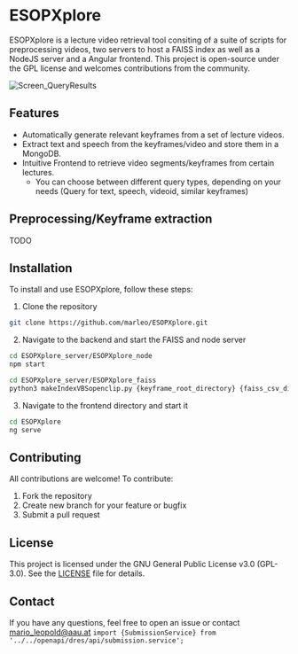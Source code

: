 # ESOPXplore

ESOPXplore is a lecture video retrieval tool consiting of a suite of scripts for preprocessing videos, two servers to host a FAISS index as well as a NodeJS server and a Angular frontend. 
This project is open-source under the GPL license and welcomes contributions from the community.

![Screen_QueryResults](https://github.com/user-attachments/assets/108c83da-5250-4226-9270-0e525cebd0a4)

## Features
- Automatically generate relevant keyframes from a set of lecture videos.
- Extract text and speech from the keyframes/video and store them in a MongoDB.
- Intuitive Frontend to retrieve video segments/keyframes from certain lectures.
  - You can choose between different query types, depending on your needs (Query for text, speech, videoid, similar keyframes)

## Preprocessing/Keyframe extraction

TODO

## Installation
To install and use ESOPXplore, follow these steps:

1. Clone the repository
```bash
git clone https://github.com/marleo/ESOPXplore.git
```
2. Navigate to the backend and start the FAISS and node server
```bash
cd ESOPXplore_server/ESOPXplore_node
npm start
```

```bash
cd ESOPXplore_server/ESOPXplore_faiss
python3 makeIndexVBSopenclip.py {keyframe_root_directory} {faiss_csv_directory}
```
3. Navigate to the frontend directory and start it
```bash
cd ESOPXplore
ng serve
```

## Contributing 
All contributions are welcome! To contribute:

1. Fork the repository
2. Create new branch for your feature or bugfix
3. Submit a pull request

## License
This project is licensed under the GNU General Public License v3.0 (GPL-3.0). See the [LICENSE](https://github.com/marleo/ESOPXplore/blob/main/LICENSE) file for details.

## Contact
If you have any questions, feel free to open an issue or contact mario_leopold@aau.at
`import {SubmissionService} from '../../openapi/dres/api/submission.service';`
